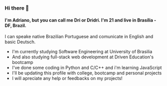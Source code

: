### Hi there 👋
#### I'm Adriano, but you can call me Dri or Dridri. I'm 21 and live in Brasília - DF, Brazil. 
I can speake native Brazilian Portuguese and comunicate in English and basic Deutsch.

* I'm currently studying Software Engineering at University of Brasilia
* And also studying full-stack web development at Driven Education's bootcamp
* I've done some coding in Python and C/C++ and i'm learning JavaScript
* I'll be updating this profile with college, bootcamp and personal projects
* I will apreciate any help or feedbacks on my projects!
